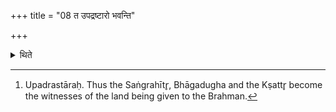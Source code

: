 +++
title = "08 त उपद्रष्टारो भवन्ति"

+++

<details><summary>थिते</summary>

8. They become the witnesses.[^1]   

[^1]: Upadrastāraḥ. Thus the Saṅgrahītr̥, Bhāgadugha and the Kṣattr̥ become the witnesses of the land being given to the Brahman.  
</details>
